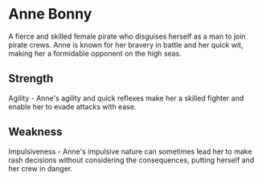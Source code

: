 # Anne Bonny

A fierce and skilled female pirate who disguises herself as a man to join pirate crews. Anne is known for her bravery in battle and her quick wit, making her a formidable opponent on the high seas.

## Strength

Agility - Anne's agility and quick reflexes make her a skilled fighter and enable her to evade attacks with ease.

## Weakness

Impulsiveness - Anne's impulsive nature can sometimes lead her to make rash decisions without considering the consequences, putting herself and her crew in danger.
